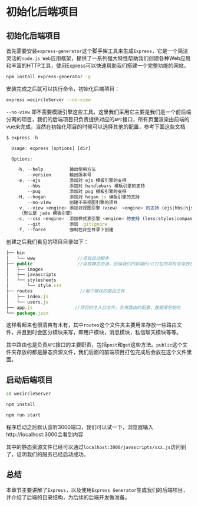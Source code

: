 # 初始化后端项目

## 初始化后端项目
首先需要安装`express-generator`这个脚手架工具来生成`Express`，它是一个简洁灵活的`node.js Web`应用框架，提供了一系列强大特性帮助我们创建各种Web应用和丰富的HTTP工具，使用Express可以快速帮助我们搭建一个完整功能的网站。
```bash
npm install express-generator -g
```
安装完成之后就可以执行命令，初始化后端项目：
```bash
express wecircleServer --no-view
```
`--no-view` 即不需要模版引擎这些工具。这里我们采用它主要是我们是一个前后端分离的项目，我们的后端项目只负责提供对应的`API`接口，所有页面渲染由前端的vue来完成，当然在初始化项目的时候可以选择其他的配置，参考下面这些文档
```javascript
$ express -h

  Usage: express [options] [dir]

  Options:

    -h, --help          输出使用方法
        --version       输出版本号
    -e, --ejs           添加对 ejs 模板引擎的支持
        --hbs           添加对 handlebars 模板引擎的支持
        --pug           添加对 pug 模板引擎的支持
    -H, --hogan         添加对 hogan.js 模板引擎的支持
        --no-view       创建不带视图引擎的项目
    -v, --view <engine> 添加对视图引擎（view） <engine> 的支持 (ejs|hbs|hjs|jade|pug|twig|vash)
     （默认是 jade 模板引擎）
    -c, --css <engine>  添加样式表引擎 <engine> 的支持 (less|stylus|compass|sass) （默认是普通的 css 文件）
        --git           添加 .gitignore
    -f, --force         强制在非空目录下创建
```
创建之后我们看见的项目目录如下：
```javascript
├── bin
│   └── www                //项目启动脚本
├── public                 //存放静态资源，后续我们的前端dist打包的项目会存放在此
│   ├── images
│   ├── javascripts
│   └── stylesheets
│       └── style.css
├── routes                  //每个模块的路由文件
│   ├── index.js
│   └── users.js
├── app.js                //项目的主入口文件，负责路由的配置，数据库初始化
└── package.json
```
这样看起来也很清爽有木有，其中`routes`这个文件夹主要用来存放一些路由文件，并且到时会区分模块来写，即用户模块，消息模块，私信聊天模块等等。

其中路由也是负责`API`接口的主要职责，包括`post`和`get`这些方法。`public`这个文件夹存放的都是静态资源文件，我们后面的前端项目打包完成后会放在这个文件里面。

## 启动后端项目
```bash
cd wecircleServer

npm install

npm run start
```
程序启动之后默认监听3000端口，我们可以试一下，浏览器输入http://localhost:3000会看到内容

其中的静态资源文件已经可以通过`localhost:3000/javascripts/xxx.js`访问到了，证明我们的服务已经启动成功。

## 总结
本章节主要讲解了`Express`，以及使用`Express Generator`生成我们的后端项目，并介绍了后端的目录结构，为后续的后端开发做准备。